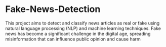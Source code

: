 # Fake-News-Detection
This project aims to detect and classify news articles as real or fake using natural language processing (NLP) and machine learning techniques. Fake news has become a significant challenge in the digital age, spreading misinformation that can influence public opinion and cause harm
